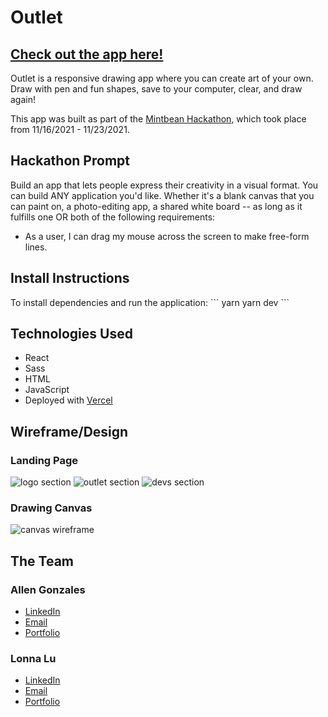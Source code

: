 <h1>Outlet</h1>
<h2><a href="#">Check out the app here!</a></h2>
<p>Outlet is a responsive drawing app where you can create art of your own. Draw with pen and fun shapes, save to your computer, clear, and draw again!</p>
<p>This app was built as part of the <a href="https://mintbean.io/meets/cfa4fa54-c706-4c51-a04f-671f6686f9fd">Mintbean Hackathon</a>, which took place from 11/16/2021 - 11/23/2021. </p>

<h2>Hackathon Prompt</h2>
<p>Build an app that lets people express their creativity in a visual format. You can build ANY application you'd like. Whether it's a blank canvas that you can paint on, a photo-editing app, a shared white board -- as long as it fulfills one OR both of the following requirements:
<ul>
  <li>As a user, I can drag my mouse across the screen to make free-form lines.</li>
</ul>
</p>

<h2>Install Instructions</h2>
To install dependencies and run the application:
```
yarn
yarn dev
```

<h2>Technologies Used</h2>
<ul>
  <li>React</li>
  <li>Sass</li>
  <li>HTML</li>
  <li>JavaScript</li>
  <li>Deployed with <a href="https://vercel.com/dashboard">Vercel</a></li>
</ul>

<h2>Wireframe/Design</h2>
<h3>Landing Page</h3>
<img src="https://res.cloudinary.com/dsxis0hux/image/upload/v1637735420/pics/Capture_uvstcz.png" alt="logo section">
<img src="https://res.cloudinary.com/dsxis0hux/image/upload/v1637735609/pics/Capture_dgvoyj.png" alt="outlet section">
<img src="https://res.cloudinary.com/dsxis0hux/image/upload/v1637735644/pics/Capture_viewos.png" alt="devs section">

<h3>Drawing Canvas</h3>
<img src="https://res.cloudinary.com/dsxis0hux/image/upload/v1637787016/pics/Capture_pjjsib.png" alt="canvas wireframe">

<h2>The Team</h2>
<h3>Allen Gonzales</h3>
<ul>
  <li><a href="https://www.linkedin.com/in/allen-gee/">LinkedIn</a></li>
  <li><a href="mailto:allengonzales018@gmail.com">Email</a></li>
  <li><a href="http://geearen.com/">Portfolio</a></li>
</ul>

<h3>Lonna Lu</h3>
<ul>
  <li><a href="https://www.linkedin.com/in/lonna-lu/">LinkedIn</a></li>
  <li><a href="mailto:lonna.dev@gmail.com">Email</a></li>
  <li><a href="https://lonnalu.com/">Portfolio</a></li>
</ul>
